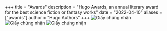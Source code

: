 +++
title = "Awards"
description = "Hugo Awards, an annual literary award for the best science fiction or fantasy works"
date = "2022-04-10"
aliases = ["awards"]
author = "Hugo Authors"
+++
![Giấy chứng nhận](/images/java1.jpg "Giấy chứng nhận")
![Giấy chứng nhận](/images/java2.jpg "Giấy chứng nhận")
![Giấy chứng nhận](/images/Networking.jpg "Giấy chứng nhận")